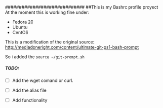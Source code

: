 #############################
##This is my Bashrc profile proyect
At the moment this is working fine under:
- Fedora 20
- Ubuntu
- CentOS

This is a modification of the original source:
http://mediadoneright.com/content/ultimate-git-ps1-bash-prompt

So i added the ```source ~/git-prompt.sh```
##### TODO:

- [ ] Add the wget comand or curl.
- [ ] Add the alias file
- [ ] Add functionality

